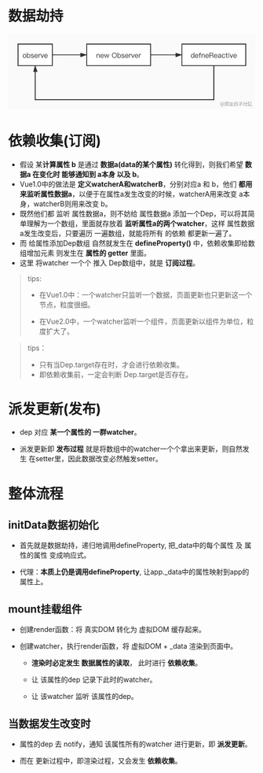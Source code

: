 # 数据劫持

![](./img/数据劫持.awebp)

# 依赖收集(订阅)

- 假设 某**计算属性 b** 是通过 **数据a(data的某个属性)** 转化得到，则我们希望 **数据a 在变化时 能够通知到 a本身 以及 b**。
- Vue1.0中的做法是 **定义watcherA和watcherB**，分别对应a 和 b，他们 **都用来监听属性数据a**，以便于在属性a发生改变的时候，watcherA用来改变 a本身，watcherB则用来改变 b。
- 既然他们都 监听 属性数据a，则不妨给 属性数据a 添加一个Dep，可以将其简单理解为一个数组，里面就存放着 **监听属性a的两个watcher**，这样 属性数据a发生改变后，只要遍历 一遍数组，就能将所有 的依赖 都更新一遍了。
- 而 给属性添加Dep数组 自然就发生在 **defineProperty()** 中，依赖收集即给数组增加元素 则发生在 **属性的 getter** 里面。
- 这里 将watcher 一个个 推入 Dep数组中，就是 **订阅过程**。

>tips:
>
>- 在Vue1.0中：一个watcher只监听一个数据，页面更新也只更新这一个节点，粒度很细。
>
>- 在Vue2.0中，一个watcher监听一个组件，页面更新以组件为单位，粒度扩大了。

> tips：
>
> - 只有当Dep.target存在时，才会进行依赖收集。
> - 即依赖收集前，一定会判断 Dep.target是否存在。

# 派发更新(发布)

- dep 对应 **某一个属性的 一群watcher**。

- 派发更新即 **发布过程** 就是将数组中的watcher一个个拿出来更新，则自然发生 在setter里，因此数据改变必然触发setter。

# 整体流程

## initData数据初始化

- 首先就是数据劫持，递归地调用defineProperty, 把_data中的每个属性 及 属性的属性 变成响应式。

- 代理：**本质上仍是调用defineProperty**, 让app._data中的属性映射到app的属性上。


## mount挂载组件

- 创建render函数：将 真实DOM 转化为 虚拟DOM 缓存起来。

- 创建watcher，执行render函数，将 虚拟DOM + _data 渲染到页面中。

    - **渲染时必定发生 数据属性的读取**， 此时进行 **依赖收集**。

    - 让 该属性的dep 记录下此时的watcher。

    - 让 该watcher 监听 该属性的dep。


## 当数据发生改变时

- 属性的dep 去 notify，通知 该属性所有的watcher 进行更新，即 **派发更新**。

- 而在 更新过程中，即渲染过程，又会发生 **依赖收集**。




